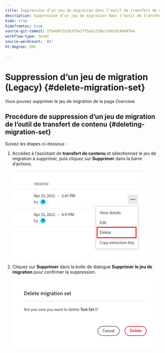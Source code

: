 ```yaml
---
title: Suppression d’un jeu de migration dans l’outil de transfert de contenu (hérité)
description: Suppression d’un jeu de migration dans l’outil de transfert de contenu
hide: true
hidefromtoc: true
source-git-commit: 1fb4d0f2a3b3f9a27f5ab1228ec2d419149e0764
workflow-type: tm+mt
source-wordcount: '83'
ht-degree: 89%

---
```


# Suppression d’un jeu de migration (Legacy) {#delete-migration-set}

Vous pouvez supprimer le jeu de migration de la page *Overview.*

## Procédure de suppression d’un jeu de migration de l’outil de transfert de contenu {#deleting-migration-set}

Suivez les étapes ci-dessous :

1. Accédez à l’assistant de **transfert de contenu** et sélectionnez le jeu de migration à supprimer, puis cliquez sur **Supprimer** dans la barre d’actions.

   ![image](/help/journey-migration/content-transfer-tool/assets-ctt/migration-delete1.png)

1. Cliquez sur **Supprimer** dans la boîte de dialogue **Supprimer le jeu de migration** pour confirmer la suppression.

   ![image](/help/journey-migration/content-transfer-tool/assets-ctt/migration-delete2.png)
